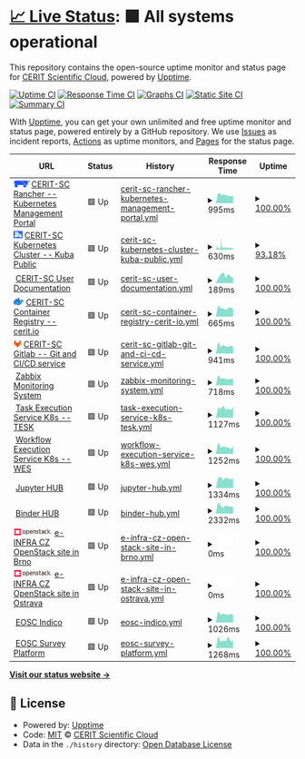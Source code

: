 # [📈 Live Status](https://CERIT-SC.github.io/uptime): <!--live status--> **🟩 All systems operational**

This repository contains the open-source uptime monitor and status page for [CERIT Scientific Cloud](http://www.cerit-sc.cz/en/), powered by [Upptime](https://github.com/upptime/upptime).

[![Uptime CI](https://github.com/CERIT-SC/uptime/workflows/Uptime%20CI/badge.svg)](https://github.com/CERIT-SC/uptime/actions?query=workflow%3A%22Uptime+CI%22)
[![Response Time CI](https://github.com/CERIT-SC/uptime/workflows/Response%20Time%20CI/badge.svg)](https://github.com/CERIT-SC/uptime/actions?query=workflow%3A%22Response+Time+CI%22)
[![Graphs CI](https://github.com/CERIT-SC/uptime/workflows/Graphs%20CI/badge.svg)](https://github.com/CERIT-SC/uptime/actions?query=workflow%3A%22Graphs+CI%22)
[![Static Site CI](https://github.com/CERIT-SC/uptime/workflows/Static%20Site%20CI/badge.svg)](https://github.com/CERIT-SC/uptime/actions?query=workflow%3A%22Static+Site+CI%22)
[![Summary CI](https://github.com/CERIT-SC/uptime/workflows/Summary%20CI/badge.svg)](https://github.com/CERIT-SC/uptime/actions?query=workflow%3A%22Summary+CI%22)

With [Upptime](https://upptime.js.org), you can get your own unlimited and free uptime monitor and status page, powered entirely by a GitHub repository. We use [Issues](https://github.com/CERIT-SC/uptime/issues) as incident reports, [Actions](https://github.com/CERIT-SC/uptime/actions) as uptime monitors, and [Pages](https://CERIT-SC.github.io/uptime) for the status page.

<!--start: status pages-->
<!-- This summary is generated by Upptime (https://github.com/upptime/upptime) -->
<!-- Do not edit this manually, your changes will be overwritten -->
<!-- prettier-ignore -->
| URL | Status | History | Response Time | Uptime |
| --- | ------ | ------- | ------------- | ------ |
| <img alt="" src="https://raw.githubusercontent.com/CERIT-SC/uptime/master/icon/rancher.svg" height="13"> [CERIT-SC Rancher -- Kubernetes Management Portal](https://rancher.cloud.e-infra.cz) | 🟩 Up | [cerit-sc-rancher-kubernetes-management-portal.yml](https://github.com/CERIT-SC/uptime/commits/HEAD/history/cerit-sc-rancher-kubernetes-management-portal.yml) | <details><summary><img alt="Response time graph" src="./graphs/cerit-sc-rancher-kubernetes-management-portal/response-time-week.png" height="20"> 995ms</summary><br><a href="https://status.cerit.io/history/cerit-sc-rancher-kubernetes-management-portal"><img alt="Response time 1152" src="https://img.shields.io/endpoint?url=https%3A%2F%2Fraw.githubusercontent.com%2FCERIT-SC%2Fuptime%2FHEAD%2Fapi%2Fcerit-sc-rancher-kubernetes-management-portal%2Fresponse-time.json"></a><br><a href="https://status.cerit.io/history/cerit-sc-rancher-kubernetes-management-portal"><img alt="24-hour response time 931" src="https://img.shields.io/endpoint?url=https%3A%2F%2Fraw.githubusercontent.com%2FCERIT-SC%2Fuptime%2FHEAD%2Fapi%2Fcerit-sc-rancher-kubernetes-management-portal%2Fresponse-time-day.json"></a><br><a href="https://status.cerit.io/history/cerit-sc-rancher-kubernetes-management-portal"><img alt="7-day response time 995" src="https://img.shields.io/endpoint?url=https%3A%2F%2Fraw.githubusercontent.com%2FCERIT-SC%2Fuptime%2FHEAD%2Fapi%2Fcerit-sc-rancher-kubernetes-management-portal%2Fresponse-time-week.json"></a><br><a href="https://status.cerit.io/history/cerit-sc-rancher-kubernetes-management-portal"><img alt="30-day response time 1015" src="https://img.shields.io/endpoint?url=https%3A%2F%2Fraw.githubusercontent.com%2FCERIT-SC%2Fuptime%2FHEAD%2Fapi%2Fcerit-sc-rancher-kubernetes-management-portal%2Fresponse-time-month.json"></a><br><a href="https://status.cerit.io/history/cerit-sc-rancher-kubernetes-management-portal"><img alt="1-year response time 1121" src="https://img.shields.io/endpoint?url=https%3A%2F%2Fraw.githubusercontent.com%2FCERIT-SC%2Fuptime%2FHEAD%2Fapi%2Fcerit-sc-rancher-kubernetes-management-portal%2Fresponse-time-year.json"></a></details> | <details><summary><a href="https://status.cerit.io/history/cerit-sc-rancher-kubernetes-management-portal">100.00%</a></summary><a href="https://status.cerit.io/history/cerit-sc-rancher-kubernetes-management-portal"><img alt="All-time uptime 99.90%" src="https://img.shields.io/endpoint?url=https%3A%2F%2Fraw.githubusercontent.com%2FCERIT-SC%2Fuptime%2FHEAD%2Fapi%2Fcerit-sc-rancher-kubernetes-management-portal%2Fuptime.json"></a><br><a href="https://status.cerit.io/history/cerit-sc-rancher-kubernetes-management-portal"><img alt="24-hour uptime 100.00%" src="https://img.shields.io/endpoint?url=https%3A%2F%2Fraw.githubusercontent.com%2FCERIT-SC%2Fuptime%2FHEAD%2Fapi%2Fcerit-sc-rancher-kubernetes-management-portal%2Fuptime-day.json"></a><br><a href="https://status.cerit.io/history/cerit-sc-rancher-kubernetes-management-portal"><img alt="7-day uptime 100.00%" src="https://img.shields.io/endpoint?url=https%3A%2F%2Fraw.githubusercontent.com%2FCERIT-SC%2Fuptime%2FHEAD%2Fapi%2Fcerit-sc-rancher-kubernetes-management-portal%2Fuptime-week.json"></a><br><a href="https://status.cerit.io/history/cerit-sc-rancher-kubernetes-management-portal"><img alt="30-day uptime 100.00%" src="https://img.shields.io/endpoint?url=https%3A%2F%2Fraw.githubusercontent.com%2FCERIT-SC%2Fuptime%2FHEAD%2Fapi%2Fcerit-sc-rancher-kubernetes-management-portal%2Fuptime-month.json"></a><br><a href="https://status.cerit.io/history/cerit-sc-rancher-kubernetes-management-portal"><img alt="1-year uptime 99.99%" src="https://img.shields.io/endpoint?url=https%3A%2F%2Fraw.githubusercontent.com%2FCERIT-SC%2Fuptime%2FHEAD%2Fapi%2Fcerit-sc-rancher-kubernetes-management-portal%2Fuptime-year.json"></a></details>
| <img alt="" src="https://raw.githubusercontent.com/CERIT-SC/uptime/master/icon/rke2.svg" height="13"> [CERIT-SC Kubernetes Cluster -- Kuba Public](http://kuba-pub.cerit-sc.cz) | 🟩 Up | [cerit-sc-kubernetes-cluster-kuba-public.yml](https://github.com/CERIT-SC/uptime/commits/HEAD/history/cerit-sc-kubernetes-cluster-kuba-public.yml) | <details><summary><img alt="Response time graph" src="./graphs/cerit-sc-kubernetes-cluster-kuba-public/response-time-week.png" height="20"> 630ms</summary><br><a href="https://status.cerit.io/history/cerit-sc-kubernetes-cluster-kuba-public"><img alt="Response time 522" src="https://img.shields.io/endpoint?url=https%3A%2F%2Fraw.githubusercontent.com%2FCERIT-SC%2Fuptime%2FHEAD%2Fapi%2Fcerit-sc-kubernetes-cluster-kuba-public%2Fresponse-time.json"></a><br><a href="https://status.cerit.io/history/cerit-sc-kubernetes-cluster-kuba-public"><img alt="24-hour response time 398" src="https://img.shields.io/endpoint?url=https%3A%2F%2Fraw.githubusercontent.com%2FCERIT-SC%2Fuptime%2FHEAD%2Fapi%2Fcerit-sc-kubernetes-cluster-kuba-public%2Fresponse-time-day.json"></a><br><a href="https://status.cerit.io/history/cerit-sc-kubernetes-cluster-kuba-public"><img alt="7-day response time 630" src="https://img.shields.io/endpoint?url=https%3A%2F%2Fraw.githubusercontent.com%2FCERIT-SC%2Fuptime%2FHEAD%2Fapi%2Fcerit-sc-kubernetes-cluster-kuba-public%2Fresponse-time-week.json"></a><br><a href="https://status.cerit.io/history/cerit-sc-kubernetes-cluster-kuba-public"><img alt="30-day response time 548" src="https://img.shields.io/endpoint?url=https%3A%2F%2Fraw.githubusercontent.com%2FCERIT-SC%2Fuptime%2FHEAD%2Fapi%2Fcerit-sc-kubernetes-cluster-kuba-public%2Fresponse-time-month.json"></a><br><a href="https://status.cerit.io/history/cerit-sc-kubernetes-cluster-kuba-public"><img alt="1-year response time 507" src="https://img.shields.io/endpoint?url=https%3A%2F%2Fraw.githubusercontent.com%2FCERIT-SC%2Fuptime%2FHEAD%2Fapi%2Fcerit-sc-kubernetes-cluster-kuba-public%2Fresponse-time-year.json"></a></details> | <details><summary><a href="https://status.cerit.io/history/cerit-sc-kubernetes-cluster-kuba-public">93.18%</a></summary><a href="https://status.cerit.io/history/cerit-sc-kubernetes-cluster-kuba-public"><img alt="All-time uptime 99.61%" src="https://img.shields.io/endpoint?url=https%3A%2F%2Fraw.githubusercontent.com%2FCERIT-SC%2Fuptime%2FHEAD%2Fapi%2Fcerit-sc-kubernetes-cluster-kuba-public%2Fuptime.json"></a><br><a href="https://status.cerit.io/history/cerit-sc-kubernetes-cluster-kuba-public"><img alt="24-hour uptime 100.00%" src="https://img.shields.io/endpoint?url=https%3A%2F%2Fraw.githubusercontent.com%2FCERIT-SC%2Fuptime%2FHEAD%2Fapi%2Fcerit-sc-kubernetes-cluster-kuba-public%2Fuptime-day.json"></a><br><a href="https://status.cerit.io/history/cerit-sc-kubernetes-cluster-kuba-public"><img alt="7-day uptime 93.18%" src="https://img.shields.io/endpoint?url=https%3A%2F%2Fraw.githubusercontent.com%2FCERIT-SC%2Fuptime%2FHEAD%2Fapi%2Fcerit-sc-kubernetes-cluster-kuba-public%2Fuptime-week.json"></a><br><a href="https://status.cerit.io/history/cerit-sc-kubernetes-cluster-kuba-public"><img alt="30-day uptime 98.40%" src="https://img.shields.io/endpoint?url=https%3A%2F%2Fraw.githubusercontent.com%2FCERIT-SC%2Fuptime%2FHEAD%2Fapi%2Fcerit-sc-kubernetes-cluster-kuba-public%2Fuptime-month.json"></a><br><a href="https://status.cerit.io/history/cerit-sc-kubernetes-cluster-kuba-public"><img alt="1-year uptime 99.45%" src="https://img.shields.io/endpoint?url=https%3A%2F%2Fraw.githubusercontent.com%2FCERIT-SC%2Fuptime%2FHEAD%2Fapi%2Fcerit-sc-kubernetes-cluster-kuba-public%2Fuptime-year.json"></a></details>
| <img alt="" src="https://icons.duckduckgo.com/ip3/docs.cerit.io.ico" height="13"> [CERIT-SC User Documentation](https://docs.cerit.io) | 🟩 Up | [cerit-sc-user-documentation.yml](https://github.com/CERIT-SC/uptime/commits/HEAD/history/cerit-sc-user-documentation.yml) | <details><summary><img alt="Response time graph" src="./graphs/cerit-sc-user-documentation/response-time-week.png" height="20"> 189ms</summary><br><a href="https://status.cerit.io/history/cerit-sc-user-documentation"><img alt="Response time 226" src="https://img.shields.io/endpoint?url=https%3A%2F%2Fraw.githubusercontent.com%2FCERIT-SC%2Fuptime%2FHEAD%2Fapi%2Fcerit-sc-user-documentation%2Fresponse-time.json"></a><br><a href="https://status.cerit.io/history/cerit-sc-user-documentation"><img alt="24-hour response time 143" src="https://img.shields.io/endpoint?url=https%3A%2F%2Fraw.githubusercontent.com%2FCERIT-SC%2Fuptime%2FHEAD%2Fapi%2Fcerit-sc-user-documentation%2Fresponse-time-day.json"></a><br><a href="https://status.cerit.io/history/cerit-sc-user-documentation"><img alt="7-day response time 189" src="https://img.shields.io/endpoint?url=https%3A%2F%2Fraw.githubusercontent.com%2FCERIT-SC%2Fuptime%2FHEAD%2Fapi%2Fcerit-sc-user-documentation%2Fresponse-time-week.json"></a><br><a href="https://status.cerit.io/history/cerit-sc-user-documentation"><img alt="30-day response time 223" src="https://img.shields.io/endpoint?url=https%3A%2F%2Fraw.githubusercontent.com%2FCERIT-SC%2Fuptime%2FHEAD%2Fapi%2Fcerit-sc-user-documentation%2Fresponse-time-month.json"></a><br><a href="https://status.cerit.io/history/cerit-sc-user-documentation"><img alt="1-year response time 231" src="https://img.shields.io/endpoint?url=https%3A%2F%2Fraw.githubusercontent.com%2FCERIT-SC%2Fuptime%2FHEAD%2Fapi%2Fcerit-sc-user-documentation%2Fresponse-time-year.json"></a></details> | <details><summary><a href="https://status.cerit.io/history/cerit-sc-user-documentation">100.00%</a></summary><a href="https://status.cerit.io/history/cerit-sc-user-documentation"><img alt="All-time uptime 99.84%" src="https://img.shields.io/endpoint?url=https%3A%2F%2Fraw.githubusercontent.com%2FCERIT-SC%2Fuptime%2FHEAD%2Fapi%2Fcerit-sc-user-documentation%2Fuptime.json"></a><br><a href="https://status.cerit.io/history/cerit-sc-user-documentation"><img alt="24-hour uptime 100.00%" src="https://img.shields.io/endpoint?url=https%3A%2F%2Fraw.githubusercontent.com%2FCERIT-SC%2Fuptime%2FHEAD%2Fapi%2Fcerit-sc-user-documentation%2Fuptime-day.json"></a><br><a href="https://status.cerit.io/history/cerit-sc-user-documentation"><img alt="7-day uptime 100.00%" src="https://img.shields.io/endpoint?url=https%3A%2F%2Fraw.githubusercontent.com%2FCERIT-SC%2Fuptime%2FHEAD%2Fapi%2Fcerit-sc-user-documentation%2Fuptime-week.json"></a><br><a href="https://status.cerit.io/history/cerit-sc-user-documentation"><img alt="30-day uptime 100.00%" src="https://img.shields.io/endpoint?url=https%3A%2F%2Fraw.githubusercontent.com%2FCERIT-SC%2Fuptime%2FHEAD%2Fapi%2Fcerit-sc-user-documentation%2Fuptime-month.json"></a><br><a href="https://status.cerit.io/history/cerit-sc-user-documentation"><img alt="1-year uptime 99.99%" src="https://img.shields.io/endpoint?url=https%3A%2F%2Fraw.githubusercontent.com%2FCERIT-SC%2Fuptime%2FHEAD%2Fapi%2Fcerit-sc-user-documentation%2Fuptime-year.json"></a></details>
| <img alt="" src="https://github.com/CERIT-SC/uptime/raw/master/icon/Moby-logo.png" height="13"> [CERIT-SC Container Registry -- cerit.io](https://cerit.io) | 🟩 Up | [cerit-sc-container-registry-cerit-io.yml](https://github.com/CERIT-SC/uptime/commits/HEAD/history/cerit-sc-container-registry-cerit-io.yml) | <details><summary><img alt="Response time graph" src="./graphs/cerit-sc-container-registry-cerit-io/response-time-week.png" height="20"> 665ms</summary><br><a href="https://status.cerit.io/history/cerit-sc-container-registry-cerit-io"><img alt="Response time 670" src="https://img.shields.io/endpoint?url=https%3A%2F%2Fraw.githubusercontent.com%2FCERIT-SC%2Fuptime%2FHEAD%2Fapi%2Fcerit-sc-container-registry-cerit-io%2Fresponse-time.json"></a><br><a href="https://status.cerit.io/history/cerit-sc-container-registry-cerit-io"><img alt="24-hour response time 601" src="https://img.shields.io/endpoint?url=https%3A%2F%2Fraw.githubusercontent.com%2FCERIT-SC%2Fuptime%2FHEAD%2Fapi%2Fcerit-sc-container-registry-cerit-io%2Fresponse-time-day.json"></a><br><a href="https://status.cerit.io/history/cerit-sc-container-registry-cerit-io"><img alt="7-day response time 665" src="https://img.shields.io/endpoint?url=https%3A%2F%2Fraw.githubusercontent.com%2FCERIT-SC%2Fuptime%2FHEAD%2Fapi%2Fcerit-sc-container-registry-cerit-io%2Fresponse-time-week.json"></a><br><a href="https://status.cerit.io/history/cerit-sc-container-registry-cerit-io"><img alt="30-day response time 652" src="https://img.shields.io/endpoint?url=https%3A%2F%2Fraw.githubusercontent.com%2FCERIT-SC%2Fuptime%2FHEAD%2Fapi%2Fcerit-sc-container-registry-cerit-io%2Fresponse-time-month.json"></a><br><a href="https://status.cerit.io/history/cerit-sc-container-registry-cerit-io"><img alt="1-year response time 685" src="https://img.shields.io/endpoint?url=https%3A%2F%2Fraw.githubusercontent.com%2FCERIT-SC%2Fuptime%2FHEAD%2Fapi%2Fcerit-sc-container-registry-cerit-io%2Fresponse-time-year.json"></a></details> | <details><summary><a href="https://status.cerit.io/history/cerit-sc-container-registry-cerit-io">100.00%</a></summary><a href="https://status.cerit.io/history/cerit-sc-container-registry-cerit-io"><img alt="All-time uptime 99.86%" src="https://img.shields.io/endpoint?url=https%3A%2F%2Fraw.githubusercontent.com%2FCERIT-SC%2Fuptime%2FHEAD%2Fapi%2Fcerit-sc-container-registry-cerit-io%2Fuptime.json"></a><br><a href="https://status.cerit.io/history/cerit-sc-container-registry-cerit-io"><img alt="24-hour uptime 100.00%" src="https://img.shields.io/endpoint?url=https%3A%2F%2Fraw.githubusercontent.com%2FCERIT-SC%2Fuptime%2FHEAD%2Fapi%2Fcerit-sc-container-registry-cerit-io%2Fuptime-day.json"></a><br><a href="https://status.cerit.io/history/cerit-sc-container-registry-cerit-io"><img alt="7-day uptime 100.00%" src="https://img.shields.io/endpoint?url=https%3A%2F%2Fraw.githubusercontent.com%2FCERIT-SC%2Fuptime%2FHEAD%2Fapi%2Fcerit-sc-container-registry-cerit-io%2Fuptime-week.json"></a><br><a href="https://status.cerit.io/history/cerit-sc-container-registry-cerit-io"><img alt="30-day uptime 100.00%" src="https://img.shields.io/endpoint?url=https%3A%2F%2Fraw.githubusercontent.com%2FCERIT-SC%2Fuptime%2FHEAD%2Fapi%2Fcerit-sc-container-registry-cerit-io%2Fuptime-month.json"></a><br><a href="https://status.cerit.io/history/cerit-sc-container-registry-cerit-io"><img alt="1-year uptime 99.98%" src="https://img.shields.io/endpoint?url=https%3A%2F%2Fraw.githubusercontent.com%2FCERIT-SC%2Fuptime%2FHEAD%2Fapi%2Fcerit-sc-container-registry-cerit-io%2Fuptime-year.json"></a></details>
| <img alt="" src="https://raw.githubusercontent.com/CERIT-SC/uptime/master/icon/gitlab.svg" height="13"> [CERIT-SC Gitlab -- Git and CI/CD service](https://gitlab.ics.muni.cz) | 🟩 Up | [cerit-sc-gitlab-git-and-ci-cd-service.yml](https://github.com/CERIT-SC/uptime/commits/HEAD/history/cerit-sc-gitlab-git-and-ci-cd-service.yml) | <details><summary><img alt="Response time graph" src="./graphs/cerit-sc-gitlab-git-and-ci-cd-service/response-time-week.png" height="20"> 941ms</summary><br><a href="https://status.cerit.io/history/cerit-sc-gitlab-git-and-ci-cd-service"><img alt="Response time 1109" src="https://img.shields.io/endpoint?url=https%3A%2F%2Fraw.githubusercontent.com%2FCERIT-SC%2Fuptime%2FHEAD%2Fapi%2Fcerit-sc-gitlab-git-and-ci-cd-service%2Fresponse-time.json"></a><br><a href="https://status.cerit.io/history/cerit-sc-gitlab-git-and-ci-cd-service"><img alt="24-hour response time 867" src="https://img.shields.io/endpoint?url=https%3A%2F%2Fraw.githubusercontent.com%2FCERIT-SC%2Fuptime%2FHEAD%2Fapi%2Fcerit-sc-gitlab-git-and-ci-cd-service%2Fresponse-time-day.json"></a><br><a href="https://status.cerit.io/history/cerit-sc-gitlab-git-and-ci-cd-service"><img alt="7-day response time 941" src="https://img.shields.io/endpoint?url=https%3A%2F%2Fraw.githubusercontent.com%2FCERIT-SC%2Fuptime%2FHEAD%2Fapi%2Fcerit-sc-gitlab-git-and-ci-cd-service%2Fresponse-time-week.json"></a><br><a href="https://status.cerit.io/history/cerit-sc-gitlab-git-and-ci-cd-service"><img alt="30-day response time 984" src="https://img.shields.io/endpoint?url=https%3A%2F%2Fraw.githubusercontent.com%2FCERIT-SC%2Fuptime%2FHEAD%2Fapi%2Fcerit-sc-gitlab-git-and-ci-cd-service%2Fresponse-time-month.json"></a><br><a href="https://status.cerit.io/history/cerit-sc-gitlab-git-and-ci-cd-service"><img alt="1-year response time 1051" src="https://img.shields.io/endpoint?url=https%3A%2F%2Fraw.githubusercontent.com%2FCERIT-SC%2Fuptime%2FHEAD%2Fapi%2Fcerit-sc-gitlab-git-and-ci-cd-service%2Fresponse-time-year.json"></a></details> | <details><summary><a href="https://status.cerit.io/history/cerit-sc-gitlab-git-and-ci-cd-service">100.00%</a></summary><a href="https://status.cerit.io/history/cerit-sc-gitlab-git-and-ci-cd-service"><img alt="All-time uptime 99.85%" src="https://img.shields.io/endpoint?url=https%3A%2F%2Fraw.githubusercontent.com%2FCERIT-SC%2Fuptime%2FHEAD%2Fapi%2Fcerit-sc-gitlab-git-and-ci-cd-service%2Fuptime.json"></a><br><a href="https://status.cerit.io/history/cerit-sc-gitlab-git-and-ci-cd-service"><img alt="24-hour uptime 100.00%" src="https://img.shields.io/endpoint?url=https%3A%2F%2Fraw.githubusercontent.com%2FCERIT-SC%2Fuptime%2FHEAD%2Fapi%2Fcerit-sc-gitlab-git-and-ci-cd-service%2Fuptime-day.json"></a><br><a href="https://status.cerit.io/history/cerit-sc-gitlab-git-and-ci-cd-service"><img alt="7-day uptime 100.00%" src="https://img.shields.io/endpoint?url=https%3A%2F%2Fraw.githubusercontent.com%2FCERIT-SC%2Fuptime%2FHEAD%2Fapi%2Fcerit-sc-gitlab-git-and-ci-cd-service%2Fuptime-week.json"></a><br><a href="https://status.cerit.io/history/cerit-sc-gitlab-git-and-ci-cd-service"><img alt="30-day uptime 99.92%" src="https://img.shields.io/endpoint?url=https%3A%2F%2Fraw.githubusercontent.com%2FCERIT-SC%2Fuptime%2FHEAD%2Fapi%2Fcerit-sc-gitlab-git-and-ci-cd-service%2Fuptime-month.json"></a><br><a href="https://status.cerit.io/history/cerit-sc-gitlab-git-and-ci-cd-service"><img alt="1-year uptime 99.92%" src="https://img.shields.io/endpoint?url=https%3A%2F%2Fraw.githubusercontent.com%2FCERIT-SC%2Fuptime%2FHEAD%2Fapi%2Fcerit-sc-gitlab-git-and-ci-cd-service%2Fuptime-year.json"></a></details>
| <img alt="" src="https://assets.zabbix.com/img/favicon.ico" height="13"> [Zabbix Monitoring System](https://zabbix.cerit-sc.cz/) | 🟩 Up | [zabbix-monitoring-system.yml](https://github.com/CERIT-SC/uptime/commits/HEAD/history/zabbix-monitoring-system.yml) | <details><summary><img alt="Response time graph" src="./graphs/zabbix-monitoring-system/response-time-week.png" height="20"> 718ms</summary><br><a href="https://status.cerit.io/history/zabbix-monitoring-system"><img alt="Response time 782" src="https://img.shields.io/endpoint?url=https%3A%2F%2Fraw.githubusercontent.com%2FCERIT-SC%2Fuptime%2FHEAD%2Fapi%2Fzabbix-monitoring-system%2Fresponse-time.json"></a><br><a href="https://status.cerit.io/history/zabbix-monitoring-system"><img alt="24-hour response time 645" src="https://img.shields.io/endpoint?url=https%3A%2F%2Fraw.githubusercontent.com%2FCERIT-SC%2Fuptime%2FHEAD%2Fapi%2Fzabbix-monitoring-system%2Fresponse-time-day.json"></a><br><a href="https://status.cerit.io/history/zabbix-monitoring-system"><img alt="7-day response time 718" src="https://img.shields.io/endpoint?url=https%3A%2F%2Fraw.githubusercontent.com%2FCERIT-SC%2Fuptime%2FHEAD%2Fapi%2Fzabbix-monitoring-system%2Fresponse-time-week.json"></a><br><a href="https://status.cerit.io/history/zabbix-monitoring-system"><img alt="30-day response time 723" src="https://img.shields.io/endpoint?url=https%3A%2F%2Fraw.githubusercontent.com%2FCERIT-SC%2Fuptime%2FHEAD%2Fapi%2Fzabbix-monitoring-system%2Fresponse-time-month.json"></a><br><a href="https://status.cerit.io/history/zabbix-monitoring-system"><img alt="1-year response time 765" src="https://img.shields.io/endpoint?url=https%3A%2F%2Fraw.githubusercontent.com%2FCERIT-SC%2Fuptime%2FHEAD%2Fapi%2Fzabbix-monitoring-system%2Fresponse-time-year.json"></a></details> | <details><summary><a href="https://status.cerit.io/history/zabbix-monitoring-system">100.00%</a></summary><a href="https://status.cerit.io/history/zabbix-monitoring-system"><img alt="All-time uptime 99.92%" src="https://img.shields.io/endpoint?url=https%3A%2F%2Fraw.githubusercontent.com%2FCERIT-SC%2Fuptime%2FHEAD%2Fapi%2Fzabbix-monitoring-system%2Fuptime.json"></a><br><a href="https://status.cerit.io/history/zabbix-monitoring-system"><img alt="24-hour uptime 100.00%" src="https://img.shields.io/endpoint?url=https%3A%2F%2Fraw.githubusercontent.com%2FCERIT-SC%2Fuptime%2FHEAD%2Fapi%2Fzabbix-monitoring-system%2Fuptime-day.json"></a><br><a href="https://status.cerit.io/history/zabbix-monitoring-system"><img alt="7-day uptime 100.00%" src="https://img.shields.io/endpoint?url=https%3A%2F%2Fraw.githubusercontent.com%2FCERIT-SC%2Fuptime%2FHEAD%2Fapi%2Fzabbix-monitoring-system%2Fuptime-week.json"></a><br><a href="https://status.cerit.io/history/zabbix-monitoring-system"><img alt="30-day uptime 100.00%" src="https://img.shields.io/endpoint?url=https%3A%2F%2Fraw.githubusercontent.com%2FCERIT-SC%2Fuptime%2FHEAD%2Fapi%2Fzabbix-monitoring-system%2Fuptime-month.json"></a><br><a href="https://status.cerit.io/history/zabbix-monitoring-system"><img alt="1-year uptime 100.00%" src="https://img.shields.io/endpoint?url=https%3A%2F%2Fraw.githubusercontent.com%2FCERIT-SC%2Fuptime%2FHEAD%2Fapi%2Fzabbix-monitoring-system%2Fuptime-year.json"></a></details>
| <img alt="" src="https://raw.githubusercontent.com/elixir-cloud-aai/TESK/master/documentation/img/TESKlogowfont.png" height="13"> [Task Execution Service K8s -- TESK](https://tesk-prod.cloud.e-infra.cz/swagger-ui/index.html) | 🟩 Up | [task-execution-service-k8s-tesk.yml](https://github.com/CERIT-SC/uptime/commits/HEAD/history/task-execution-service-k8s-tesk.yml) | <details><summary><img alt="Response time graph" src="./graphs/task-execution-service-k8s-tesk/response-time-week.png" height="20"> 1127ms</summary><br><a href="https://status.cerit.io/history/task-execution-service-k8s-tesk"><img alt="Response time 1263" src="https://img.shields.io/endpoint?url=https%3A%2F%2Fraw.githubusercontent.com%2FCERIT-SC%2Fuptime%2FHEAD%2Fapi%2Ftask-execution-service-k8s-tesk%2Fresponse-time.json"></a><br><a href="https://status.cerit.io/history/task-execution-service-k8s-tesk"><img alt="24-hour response time 1245" src="https://img.shields.io/endpoint?url=https%3A%2F%2Fraw.githubusercontent.com%2FCERIT-SC%2Fuptime%2FHEAD%2Fapi%2Ftask-execution-service-k8s-tesk%2Fresponse-time-day.json"></a><br><a href="https://status.cerit.io/history/task-execution-service-k8s-tesk"><img alt="7-day response time 1127" src="https://img.shields.io/endpoint?url=https%3A%2F%2Fraw.githubusercontent.com%2FCERIT-SC%2Fuptime%2FHEAD%2Fapi%2Ftask-execution-service-k8s-tesk%2Fresponse-time-week.json"></a><br><a href="https://status.cerit.io/history/task-execution-service-k8s-tesk"><img alt="30-day response time 1231" src="https://img.shields.io/endpoint?url=https%3A%2F%2Fraw.githubusercontent.com%2FCERIT-SC%2Fuptime%2FHEAD%2Fapi%2Ftask-execution-service-k8s-tesk%2Fresponse-time-month.json"></a><br><a href="https://status.cerit.io/history/task-execution-service-k8s-tesk"><img alt="1-year response time 1228" src="https://img.shields.io/endpoint?url=https%3A%2F%2Fraw.githubusercontent.com%2FCERIT-SC%2Fuptime%2FHEAD%2Fapi%2Ftask-execution-service-k8s-tesk%2Fresponse-time-year.json"></a></details> | <details><summary><a href="https://status.cerit.io/history/task-execution-service-k8s-tesk">100.00%</a></summary><a href="https://status.cerit.io/history/task-execution-service-k8s-tesk"><img alt="All-time uptime 99.55%" src="https://img.shields.io/endpoint?url=https%3A%2F%2Fraw.githubusercontent.com%2FCERIT-SC%2Fuptime%2FHEAD%2Fapi%2Ftask-execution-service-k8s-tesk%2Fuptime.json"></a><br><a href="https://status.cerit.io/history/task-execution-service-k8s-tesk"><img alt="24-hour uptime 100.00%" src="https://img.shields.io/endpoint?url=https%3A%2F%2Fraw.githubusercontent.com%2FCERIT-SC%2Fuptime%2FHEAD%2Fapi%2Ftask-execution-service-k8s-tesk%2Fuptime-day.json"></a><br><a href="https://status.cerit.io/history/task-execution-service-k8s-tesk"><img alt="7-day uptime 100.00%" src="https://img.shields.io/endpoint?url=https%3A%2F%2Fraw.githubusercontent.com%2FCERIT-SC%2Fuptime%2FHEAD%2Fapi%2Ftask-execution-service-k8s-tesk%2Fuptime-week.json"></a><br><a href="https://status.cerit.io/history/task-execution-service-k8s-tesk"><img alt="30-day uptime 100.00%" src="https://img.shields.io/endpoint?url=https%3A%2F%2Fraw.githubusercontent.com%2FCERIT-SC%2Fuptime%2FHEAD%2Fapi%2Ftask-execution-service-k8s-tesk%2Fuptime-month.json"></a><br><a href="https://status.cerit.io/history/task-execution-service-k8s-tesk"><img alt="1-year uptime 99.58%" src="https://img.shields.io/endpoint?url=https%3A%2F%2Fraw.githubusercontent.com%2FCERIT-SC%2Fuptime%2FHEAD%2Fapi%2Ftask-execution-service-k8s-tesk%2Fuptime-year.json"></a></details>
| <img alt="" src="https://icons.duckduckgo.com/ip3/wes-prod.cloud.e-infra.cz.ico" height="13"> [Workflow Execution Service K8s -- WES](https://wes-prod.cloud.e-infra.cz/ga4gh/wes/v1/ui/) | 🟩 Up | [workflow-execution-service-k8s-wes.yml](https://github.com/CERIT-SC/uptime/commits/HEAD/history/workflow-execution-service-k8s-wes.yml) | <details><summary><img alt="Response time graph" src="./graphs/workflow-execution-service-k8s-wes/response-time-week.png" height="20"> 1252ms</summary><br><a href="https://status.cerit.io/history/workflow-execution-service-k8s-wes"><img alt="Response time 1203" src="https://img.shields.io/endpoint?url=https%3A%2F%2Fraw.githubusercontent.com%2FCERIT-SC%2Fuptime%2FHEAD%2Fapi%2Fworkflow-execution-service-k8s-wes%2Fresponse-time.json"></a><br><a href="https://status.cerit.io/history/workflow-execution-service-k8s-wes"><img alt="24-hour response time 1306" src="https://img.shields.io/endpoint?url=https%3A%2F%2Fraw.githubusercontent.com%2FCERIT-SC%2Fuptime%2FHEAD%2Fapi%2Fworkflow-execution-service-k8s-wes%2Fresponse-time-day.json"></a><br><a href="https://status.cerit.io/history/workflow-execution-service-k8s-wes"><img alt="7-day response time 1252" src="https://img.shields.io/endpoint?url=https%3A%2F%2Fraw.githubusercontent.com%2FCERIT-SC%2Fuptime%2FHEAD%2Fapi%2Fworkflow-execution-service-k8s-wes%2Fresponse-time-week.json"></a><br><a href="https://status.cerit.io/history/workflow-execution-service-k8s-wes"><img alt="30-day response time 1198" src="https://img.shields.io/endpoint?url=https%3A%2F%2Fraw.githubusercontent.com%2FCERIT-SC%2Fuptime%2FHEAD%2Fapi%2Fworkflow-execution-service-k8s-wes%2Fresponse-time-month.json"></a><br><a href="https://status.cerit.io/history/workflow-execution-service-k8s-wes"><img alt="1-year response time 1197" src="https://img.shields.io/endpoint?url=https%3A%2F%2Fraw.githubusercontent.com%2FCERIT-SC%2Fuptime%2FHEAD%2Fapi%2Fworkflow-execution-service-k8s-wes%2Fresponse-time-year.json"></a></details> | <details><summary><a href="https://status.cerit.io/history/workflow-execution-service-k8s-wes">100.00%</a></summary><a href="https://status.cerit.io/history/workflow-execution-service-k8s-wes"><img alt="All-time uptime 99.56%" src="https://img.shields.io/endpoint?url=https%3A%2F%2Fraw.githubusercontent.com%2FCERIT-SC%2Fuptime%2FHEAD%2Fapi%2Fworkflow-execution-service-k8s-wes%2Fuptime.json"></a><br><a href="https://status.cerit.io/history/workflow-execution-service-k8s-wes"><img alt="24-hour uptime 100.00%" src="https://img.shields.io/endpoint?url=https%3A%2F%2Fraw.githubusercontent.com%2FCERIT-SC%2Fuptime%2FHEAD%2Fapi%2Fworkflow-execution-service-k8s-wes%2Fuptime-day.json"></a><br><a href="https://status.cerit.io/history/workflow-execution-service-k8s-wes"><img alt="7-day uptime 100.00%" src="https://img.shields.io/endpoint?url=https%3A%2F%2Fraw.githubusercontent.com%2FCERIT-SC%2Fuptime%2FHEAD%2Fapi%2Fworkflow-execution-service-k8s-wes%2Fuptime-week.json"></a><br><a href="https://status.cerit.io/history/workflow-execution-service-k8s-wes"><img alt="30-day uptime 100.00%" src="https://img.shields.io/endpoint?url=https%3A%2F%2Fraw.githubusercontent.com%2FCERIT-SC%2Fuptime%2FHEAD%2Fapi%2Fworkflow-execution-service-k8s-wes%2Fuptime-month.json"></a><br><a href="https://status.cerit.io/history/workflow-execution-service-k8s-wes"><img alt="1-year uptime 99.99%" src="https://img.shields.io/endpoint?url=https%3A%2F%2Fraw.githubusercontent.com%2FCERIT-SC%2Fuptime%2FHEAD%2Fapi%2Fworkflow-execution-service-k8s-wes%2Fuptime-year.json"></a></details>
| <img alt="" src="https://hub.cloud.e-infra.cz/hub/logo" height="13"> [Jupyter HUB](https://hub.cloud.e-infra.cz/) | 🟩 Up | [jupyter-hub.yml](https://github.com/CERIT-SC/uptime/commits/HEAD/history/jupyter-hub.yml) | <details><summary><img alt="Response time graph" src="./graphs/jupyter-hub/response-time-week.png" height="20"> 1334ms</summary><br><a href="https://status.cerit.io/history/jupyter-hub"><img alt="Response time 1659" src="https://img.shields.io/endpoint?url=https%3A%2F%2Fraw.githubusercontent.com%2FCERIT-SC%2Fuptime%2FHEAD%2Fapi%2Fjupyter-hub%2Fresponse-time.json"></a><br><a href="https://status.cerit.io/history/jupyter-hub"><img alt="24-hour response time 1351" src="https://img.shields.io/endpoint?url=https%3A%2F%2Fraw.githubusercontent.com%2FCERIT-SC%2Fuptime%2FHEAD%2Fapi%2Fjupyter-hub%2Fresponse-time-day.json"></a><br><a href="https://status.cerit.io/history/jupyter-hub"><img alt="7-day response time 1334" src="https://img.shields.io/endpoint?url=https%3A%2F%2Fraw.githubusercontent.com%2FCERIT-SC%2Fuptime%2FHEAD%2Fapi%2Fjupyter-hub%2Fresponse-time-week.json"></a><br><a href="https://status.cerit.io/history/jupyter-hub"><img alt="30-day response time 1348" src="https://img.shields.io/endpoint?url=https%3A%2F%2Fraw.githubusercontent.com%2FCERIT-SC%2Fuptime%2FHEAD%2Fapi%2Fjupyter-hub%2Fresponse-time-month.json"></a><br><a href="https://status.cerit.io/history/jupyter-hub"><img alt="1-year response time 1485" src="https://img.shields.io/endpoint?url=https%3A%2F%2Fraw.githubusercontent.com%2FCERIT-SC%2Fuptime%2FHEAD%2Fapi%2Fjupyter-hub%2Fresponse-time-year.json"></a></details> | <details><summary><a href="https://status.cerit.io/history/jupyter-hub">100.00%</a></summary><a href="https://status.cerit.io/history/jupyter-hub"><img alt="All-time uptime 99.86%" src="https://img.shields.io/endpoint?url=https%3A%2F%2Fraw.githubusercontent.com%2FCERIT-SC%2Fuptime%2FHEAD%2Fapi%2Fjupyter-hub%2Fuptime.json"></a><br><a href="https://status.cerit.io/history/jupyter-hub"><img alt="24-hour uptime 100.00%" src="https://img.shields.io/endpoint?url=https%3A%2F%2Fraw.githubusercontent.com%2FCERIT-SC%2Fuptime%2FHEAD%2Fapi%2Fjupyter-hub%2Fuptime-day.json"></a><br><a href="https://status.cerit.io/history/jupyter-hub"><img alt="7-day uptime 100.00%" src="https://img.shields.io/endpoint?url=https%3A%2F%2Fraw.githubusercontent.com%2FCERIT-SC%2Fuptime%2FHEAD%2Fapi%2Fjupyter-hub%2Fuptime-week.json"></a><br><a href="https://status.cerit.io/history/jupyter-hub"><img alt="30-day uptime 99.94%" src="https://img.shields.io/endpoint?url=https%3A%2F%2Fraw.githubusercontent.com%2FCERIT-SC%2Fuptime%2FHEAD%2Fapi%2Fjupyter-hub%2Fuptime-month.json"></a><br><a href="https://status.cerit.io/history/jupyter-hub"><img alt="1-year uptime 99.97%" src="https://img.shields.io/endpoint?url=https%3A%2F%2Fraw.githubusercontent.com%2FCERIT-SC%2Fuptime%2FHEAD%2Fapi%2Fjupyter-hub%2Fuptime-year.json"></a></details>
| <img alt="" src="https://binderhub.readthedocs.io/en/latest/_static/logo.png" height="13"> [Binder HUB](https://binderhub.cloud.e-infra.cz/) | 🟩 Up | [binder-hub.yml](https://github.com/CERIT-SC/uptime/commits/HEAD/history/binder-hub.yml) | <details><summary><img alt="Response time graph" src="./graphs/binder-hub/response-time-week.png" height="20"> 2332ms</summary><br><a href="https://status.cerit.io/history/binder-hub"><img alt="Response time 2333" src="https://img.shields.io/endpoint?url=https%3A%2F%2Fraw.githubusercontent.com%2FCERIT-SC%2Fuptime%2FHEAD%2Fapi%2Fbinder-hub%2Fresponse-time.json"></a><br><a href="https://status.cerit.io/history/binder-hub"><img alt="24-hour response time 2045" src="https://img.shields.io/endpoint?url=https%3A%2F%2Fraw.githubusercontent.com%2FCERIT-SC%2Fuptime%2FHEAD%2Fapi%2Fbinder-hub%2Fresponse-time-day.json"></a><br><a href="https://status.cerit.io/history/binder-hub"><img alt="7-day response time 2332" src="https://img.shields.io/endpoint?url=https%3A%2F%2Fraw.githubusercontent.com%2FCERIT-SC%2Fuptime%2FHEAD%2Fapi%2Fbinder-hub%2Fresponse-time-week.json"></a><br><a href="https://status.cerit.io/history/binder-hub"><img alt="30-day response time 2125" src="https://img.shields.io/endpoint?url=https%3A%2F%2Fraw.githubusercontent.com%2FCERIT-SC%2Fuptime%2FHEAD%2Fapi%2Fbinder-hub%2Fresponse-time-month.json"></a><br><a href="https://status.cerit.io/history/binder-hub"><img alt="1-year response time 2326" src="https://img.shields.io/endpoint?url=https%3A%2F%2Fraw.githubusercontent.com%2FCERIT-SC%2Fuptime%2FHEAD%2Fapi%2Fbinder-hub%2Fresponse-time-year.json"></a></details> | <details><summary><a href="https://status.cerit.io/history/binder-hub">100.00%</a></summary><a href="https://status.cerit.io/history/binder-hub"><img alt="All-time uptime 99.82%" src="https://img.shields.io/endpoint?url=https%3A%2F%2Fraw.githubusercontent.com%2FCERIT-SC%2Fuptime%2FHEAD%2Fapi%2Fbinder-hub%2Fuptime.json"></a><br><a href="https://status.cerit.io/history/binder-hub"><img alt="24-hour uptime 100.00%" src="https://img.shields.io/endpoint?url=https%3A%2F%2Fraw.githubusercontent.com%2FCERIT-SC%2Fuptime%2FHEAD%2Fapi%2Fbinder-hub%2Fuptime-day.json"></a><br><a href="https://status.cerit.io/history/binder-hub"><img alt="7-day uptime 100.00%" src="https://img.shields.io/endpoint?url=https%3A%2F%2Fraw.githubusercontent.com%2FCERIT-SC%2Fuptime%2FHEAD%2Fapi%2Fbinder-hub%2Fuptime-week.json"></a><br><a href="https://status.cerit.io/history/binder-hub"><img alt="30-day uptime 100.00%" src="https://img.shields.io/endpoint?url=https%3A%2F%2Fraw.githubusercontent.com%2FCERIT-SC%2Fuptime%2FHEAD%2Fapi%2Fbinder-hub%2Fuptime-month.json"></a><br><a href="https://status.cerit.io/history/binder-hub"><img alt="1-year uptime 99.87%" src="https://img.shields.io/endpoint?url=https%3A%2F%2Fraw.githubusercontent.com%2FCERIT-SC%2Fuptime%2FHEAD%2Fapi%2Fbinder-hub%2Fuptime-year.json"></a></details>
| <img alt="" src="https://raw.githubusercontent.com/CERIT-SC/uptime/master/icon/openstack.png" height="13"> [e-INFRA CZ OpenStack site in Brno](https://identity.cloud.muni.cz/v3/) | 🟩 Up | [e-infra-cz-open-stack-site-in-brno.yml](https://github.com/CERIT-SC/uptime/commits/HEAD/history/e-infra-cz-open-stack-site-in-brno.yml) | <details><summary><img alt="Response time graph" src="./graphs/e-infra-cz-open-stack-site-in-brno/response-time-week.png" height="20"> 0ms</summary><br><a href="https://status.cerit.io/history/e-infra-cz-open-stack-site-in-brno"><img alt="Response time 0" src="https://img.shields.io/endpoint?url=https%3A%2F%2Fraw.githubusercontent.com%2FCERIT-SC%2Fuptime%2FHEAD%2Fapi%2Fe-infra-cz-open-stack-site-in-brno%2Fresponse-time.json"></a><br><a href="https://status.cerit.io/history/e-infra-cz-open-stack-site-in-brno"><img alt="24-hour response time 0" src="https://img.shields.io/endpoint?url=https%3A%2F%2Fraw.githubusercontent.com%2FCERIT-SC%2Fuptime%2FHEAD%2Fapi%2Fe-infra-cz-open-stack-site-in-brno%2Fresponse-time-day.json"></a><br><a href="https://status.cerit.io/history/e-infra-cz-open-stack-site-in-brno"><img alt="7-day response time 0" src="https://img.shields.io/endpoint?url=https%3A%2F%2Fraw.githubusercontent.com%2FCERIT-SC%2Fuptime%2FHEAD%2Fapi%2Fe-infra-cz-open-stack-site-in-brno%2Fresponse-time-week.json"></a><br><a href="https://status.cerit.io/history/e-infra-cz-open-stack-site-in-brno"><img alt="30-day response time 0" src="https://img.shields.io/endpoint?url=https%3A%2F%2Fraw.githubusercontent.com%2FCERIT-SC%2Fuptime%2FHEAD%2Fapi%2Fe-infra-cz-open-stack-site-in-brno%2Fresponse-time-month.json"></a><br><a href="https://status.cerit.io/history/e-infra-cz-open-stack-site-in-brno"><img alt="1-year response time 0" src="https://img.shields.io/endpoint?url=https%3A%2F%2Fraw.githubusercontent.com%2FCERIT-SC%2Fuptime%2FHEAD%2Fapi%2Fe-infra-cz-open-stack-site-in-brno%2Fresponse-time-year.json"></a></details> | <details><summary><a href="https://status.cerit.io/history/e-infra-cz-open-stack-site-in-brno">100.00%</a></summary><a href="https://status.cerit.io/history/e-infra-cz-open-stack-site-in-brno"><img alt="All-time uptime 100.00%" src="https://img.shields.io/endpoint?url=https%3A%2F%2Fraw.githubusercontent.com%2FCERIT-SC%2Fuptime%2FHEAD%2Fapi%2Fe-infra-cz-open-stack-site-in-brno%2Fuptime.json"></a><br><a href="https://status.cerit.io/history/e-infra-cz-open-stack-site-in-brno"><img alt="24-hour uptime 100.00%" src="https://img.shields.io/endpoint?url=https%3A%2F%2Fraw.githubusercontent.com%2FCERIT-SC%2Fuptime%2FHEAD%2Fapi%2Fe-infra-cz-open-stack-site-in-brno%2Fuptime-day.json"></a><br><a href="https://status.cerit.io/history/e-infra-cz-open-stack-site-in-brno"><img alt="7-day uptime 100.00%" src="https://img.shields.io/endpoint?url=https%3A%2F%2Fraw.githubusercontent.com%2FCERIT-SC%2Fuptime%2FHEAD%2Fapi%2Fe-infra-cz-open-stack-site-in-brno%2Fuptime-week.json"></a><br><a href="https://status.cerit.io/history/e-infra-cz-open-stack-site-in-brno"><img alt="30-day uptime 100.00%" src="https://img.shields.io/endpoint?url=https%3A%2F%2Fraw.githubusercontent.com%2FCERIT-SC%2Fuptime%2FHEAD%2Fapi%2Fe-infra-cz-open-stack-site-in-brno%2Fuptime-month.json"></a><br><a href="https://status.cerit.io/history/e-infra-cz-open-stack-site-in-brno"><img alt="1-year uptime 100.00%" src="https://img.shields.io/endpoint?url=https%3A%2F%2Fraw.githubusercontent.com%2FCERIT-SC%2Fuptime%2FHEAD%2Fapi%2Fe-infra-cz-open-stack-site-in-brno%2Fuptime-year.json"></a></details>
| <img alt="" src="https://raw.githubusercontent.com/CERIT-SC/uptime/master/icon/openstack.png" height="13"> [e-INFRA CZ OpenStack site in Ostrava](https://identity.ostrava.openstack.cloud.e-infra.cz/v3/) | 🟩 Up | [e-infra-cz-open-stack-site-in-ostrava.yml](https://github.com/CERIT-SC/uptime/commits/HEAD/history/e-infra-cz-open-stack-site-in-ostrava.yml) | <details><summary><img alt="Response time graph" src="./graphs/e-infra-cz-open-stack-site-in-ostrava/response-time-week.png" height="20"> 0ms</summary><br><a href="https://status.cerit.io/history/e-infra-cz-open-stack-site-in-ostrava"><img alt="Response time 0" src="https://img.shields.io/endpoint?url=https%3A%2F%2Fraw.githubusercontent.com%2FCERIT-SC%2Fuptime%2FHEAD%2Fapi%2Fe-infra-cz-open-stack-site-in-ostrava%2Fresponse-time.json"></a><br><a href="https://status.cerit.io/history/e-infra-cz-open-stack-site-in-ostrava"><img alt="24-hour response time 0" src="https://img.shields.io/endpoint?url=https%3A%2F%2Fraw.githubusercontent.com%2FCERIT-SC%2Fuptime%2FHEAD%2Fapi%2Fe-infra-cz-open-stack-site-in-ostrava%2Fresponse-time-day.json"></a><br><a href="https://status.cerit.io/history/e-infra-cz-open-stack-site-in-ostrava"><img alt="7-day response time 0" src="https://img.shields.io/endpoint?url=https%3A%2F%2Fraw.githubusercontent.com%2FCERIT-SC%2Fuptime%2FHEAD%2Fapi%2Fe-infra-cz-open-stack-site-in-ostrava%2Fresponse-time-week.json"></a><br><a href="https://status.cerit.io/history/e-infra-cz-open-stack-site-in-ostrava"><img alt="30-day response time 0" src="https://img.shields.io/endpoint?url=https%3A%2F%2Fraw.githubusercontent.com%2FCERIT-SC%2Fuptime%2FHEAD%2Fapi%2Fe-infra-cz-open-stack-site-in-ostrava%2Fresponse-time-month.json"></a><br><a href="https://status.cerit.io/history/e-infra-cz-open-stack-site-in-ostrava"><img alt="1-year response time 0" src="https://img.shields.io/endpoint?url=https%3A%2F%2Fraw.githubusercontent.com%2FCERIT-SC%2Fuptime%2FHEAD%2Fapi%2Fe-infra-cz-open-stack-site-in-ostrava%2Fresponse-time-year.json"></a></details> | <details><summary><a href="https://status.cerit.io/history/e-infra-cz-open-stack-site-in-ostrava">100.00%</a></summary><a href="https://status.cerit.io/history/e-infra-cz-open-stack-site-in-ostrava"><img alt="All-time uptime 98.86%" src="https://img.shields.io/endpoint?url=https%3A%2F%2Fraw.githubusercontent.com%2FCERIT-SC%2Fuptime%2FHEAD%2Fapi%2Fe-infra-cz-open-stack-site-in-ostrava%2Fuptime.json"></a><br><a href="https://status.cerit.io/history/e-infra-cz-open-stack-site-in-ostrava"><img alt="24-hour uptime 100.00%" src="https://img.shields.io/endpoint?url=https%3A%2F%2Fraw.githubusercontent.com%2FCERIT-SC%2Fuptime%2FHEAD%2Fapi%2Fe-infra-cz-open-stack-site-in-ostrava%2Fuptime-day.json"></a><br><a href="https://status.cerit.io/history/e-infra-cz-open-stack-site-in-ostrava"><img alt="7-day uptime 100.00%" src="https://img.shields.io/endpoint?url=https%3A%2F%2Fraw.githubusercontent.com%2FCERIT-SC%2Fuptime%2FHEAD%2Fapi%2Fe-infra-cz-open-stack-site-in-ostrava%2Fuptime-week.json"></a><br><a href="https://status.cerit.io/history/e-infra-cz-open-stack-site-in-ostrava"><img alt="30-day uptime 100.00%" src="https://img.shields.io/endpoint?url=https%3A%2F%2Fraw.githubusercontent.com%2FCERIT-SC%2Fuptime%2FHEAD%2Fapi%2Fe-infra-cz-open-stack-site-in-ostrava%2Fuptime-month.json"></a><br><a href="https://status.cerit.io/history/e-infra-cz-open-stack-site-in-ostrava"><img alt="1-year uptime 98.98%" src="https://img.shields.io/endpoint?url=https%3A%2F%2Fraw.githubusercontent.com%2FCERIT-SC%2Fuptime%2FHEAD%2Fapi%2Fe-infra-cz-open-stack-site-in-ostrava%2Fuptime-year.json"></a></details>
| <img alt="" src="https://indico.cern.ch/images/logo_indico.png" height="13"> [EOSC Indico](https://events.eosc.cz) | 🟩 Up | [eosc-indico.yml](https://github.com/CERIT-SC/uptime/commits/HEAD/history/eosc-indico.yml) | <details><summary><img alt="Response time graph" src="./graphs/eosc-indico/response-time-week.png" height="20"> 1026ms</summary><br><a href="https://status.cerit.io/history/eosc-indico"><img alt="Response time 1192" src="https://img.shields.io/endpoint?url=https%3A%2F%2Fraw.githubusercontent.com%2FCERIT-SC%2Fuptime%2FHEAD%2Fapi%2Feosc-indico%2Fresponse-time.json"></a><br><a href="https://status.cerit.io/history/eosc-indico"><img alt="24-hour response time 942" src="https://img.shields.io/endpoint?url=https%3A%2F%2Fraw.githubusercontent.com%2FCERIT-SC%2Fuptime%2FHEAD%2Fapi%2Feosc-indico%2Fresponse-time-day.json"></a><br><a href="https://status.cerit.io/history/eosc-indico"><img alt="7-day response time 1026" src="https://img.shields.io/endpoint?url=https%3A%2F%2Fraw.githubusercontent.com%2FCERIT-SC%2Fuptime%2FHEAD%2Fapi%2Feosc-indico%2Fresponse-time-week.json"></a><br><a href="https://status.cerit.io/history/eosc-indico"><img alt="30-day response time 1049" src="https://img.shields.io/endpoint?url=https%3A%2F%2Fraw.githubusercontent.com%2FCERIT-SC%2Fuptime%2FHEAD%2Fapi%2Feosc-indico%2Fresponse-time-month.json"></a><br><a href="https://status.cerit.io/history/eosc-indico"><img alt="1-year response time 1122" src="https://img.shields.io/endpoint?url=https%3A%2F%2Fraw.githubusercontent.com%2FCERIT-SC%2Fuptime%2FHEAD%2Fapi%2Feosc-indico%2Fresponse-time-year.json"></a></details> | <details><summary><a href="https://status.cerit.io/history/eosc-indico">100.00%</a></summary><a href="https://status.cerit.io/history/eosc-indico"><img alt="All-time uptime 99.88%" src="https://img.shields.io/endpoint?url=https%3A%2F%2Fraw.githubusercontent.com%2FCERIT-SC%2Fuptime%2FHEAD%2Fapi%2Feosc-indico%2Fuptime.json"></a><br><a href="https://status.cerit.io/history/eosc-indico"><img alt="24-hour uptime 100.00%" src="https://img.shields.io/endpoint?url=https%3A%2F%2Fraw.githubusercontent.com%2FCERIT-SC%2Fuptime%2FHEAD%2Fapi%2Feosc-indico%2Fuptime-day.json"></a><br><a href="https://status.cerit.io/history/eosc-indico"><img alt="7-day uptime 100.00%" src="https://img.shields.io/endpoint?url=https%3A%2F%2Fraw.githubusercontent.com%2FCERIT-SC%2Fuptime%2FHEAD%2Fapi%2Feosc-indico%2Fuptime-week.json"></a><br><a href="https://status.cerit.io/history/eosc-indico"><img alt="30-day uptime 100.00%" src="https://img.shields.io/endpoint?url=https%3A%2F%2Fraw.githubusercontent.com%2FCERIT-SC%2Fuptime%2FHEAD%2Fapi%2Feosc-indico%2Fuptime-month.json"></a><br><a href="https://status.cerit.io/history/eosc-indico"><img alt="1-year uptime 99.90%" src="https://img.shields.io/endpoint?url=https%3A%2F%2Fraw.githubusercontent.com%2FCERIT-SC%2Fuptime%2FHEAD%2Fapi%2Feosc-indico%2Fuptime-year.json"></a></details>
| <img alt="" src="https://www.limesurvey.org/templates/limesurvey/favicon.ico" height="13"> [EOSC Survey Platform](https://survey.eosc.cz) | 🟩 Up | [eosc-survey-platform.yml](https://github.com/CERIT-SC/uptime/commits/HEAD/history/eosc-survey-platform.yml) | <details><summary><img alt="Response time graph" src="./graphs/eosc-survey-platform/response-time-week.png" height="20"> 1268ms</summary><br><a href="https://status.cerit.io/history/eosc-survey-platform"><img alt="Response time 1185" src="https://img.shields.io/endpoint?url=https%3A%2F%2Fraw.githubusercontent.com%2FCERIT-SC%2Fuptime%2FHEAD%2Fapi%2Feosc-survey-platform%2Fresponse-time.json"></a><br><a href="https://status.cerit.io/history/eosc-survey-platform"><img alt="24-hour response time 1093" src="https://img.shields.io/endpoint?url=https%3A%2F%2Fraw.githubusercontent.com%2FCERIT-SC%2Fuptime%2FHEAD%2Fapi%2Feosc-survey-platform%2Fresponse-time-day.json"></a><br><a href="https://status.cerit.io/history/eosc-survey-platform"><img alt="7-day response time 1268" src="https://img.shields.io/endpoint?url=https%3A%2F%2Fraw.githubusercontent.com%2FCERIT-SC%2Fuptime%2FHEAD%2Fapi%2Feosc-survey-platform%2Fresponse-time-week.json"></a><br><a href="https://status.cerit.io/history/eosc-survey-platform"><img alt="30-day response time 1255" src="https://img.shields.io/endpoint?url=https%3A%2F%2Fraw.githubusercontent.com%2FCERIT-SC%2Fuptime%2FHEAD%2Fapi%2Feosc-survey-platform%2Fresponse-time-month.json"></a><br><a href="https://status.cerit.io/history/eosc-survey-platform"><img alt="1-year response time 1185" src="https://img.shields.io/endpoint?url=https%3A%2F%2Fraw.githubusercontent.com%2FCERIT-SC%2Fuptime%2FHEAD%2Fapi%2Feosc-survey-platform%2Fresponse-time-year.json"></a></details> | <details><summary><a href="https://status.cerit.io/history/eosc-survey-platform">100.00%</a></summary><a href="https://status.cerit.io/history/eosc-survey-platform"><img alt="All-time uptime 99.95%" src="https://img.shields.io/endpoint?url=https%3A%2F%2Fraw.githubusercontent.com%2FCERIT-SC%2Fuptime%2FHEAD%2Fapi%2Feosc-survey-platform%2Fuptime.json"></a><br><a href="https://status.cerit.io/history/eosc-survey-platform"><img alt="24-hour uptime 100.00%" src="https://img.shields.io/endpoint?url=https%3A%2F%2Fraw.githubusercontent.com%2FCERIT-SC%2Fuptime%2FHEAD%2Fapi%2Feosc-survey-platform%2Fuptime-day.json"></a><br><a href="https://status.cerit.io/history/eosc-survey-platform"><img alt="7-day uptime 100.00%" src="https://img.shields.io/endpoint?url=https%3A%2F%2Fraw.githubusercontent.com%2FCERIT-SC%2Fuptime%2FHEAD%2Fapi%2Feosc-survey-platform%2Fuptime-week.json"></a><br><a href="https://status.cerit.io/history/eosc-survey-platform"><img alt="30-day uptime 100.00%" src="https://img.shields.io/endpoint?url=https%3A%2F%2Fraw.githubusercontent.com%2FCERIT-SC%2Fuptime%2FHEAD%2Fapi%2Feosc-survey-platform%2Fuptime-month.json"></a><br><a href="https://status.cerit.io/history/eosc-survey-platform"><img alt="1-year uptime 99.95%" src="https://img.shields.io/endpoint?url=https%3A%2F%2Fraw.githubusercontent.com%2FCERIT-SC%2Fuptime%2FHEAD%2Fapi%2Feosc-survey-platform%2Fuptime-year.json"></a></details>

<!--end: status pages-->

[**Visit our status website →**](https://CERIT-SC.github.io/uptime)

## 📄 License

- Powered by: [Upptime](https://github.com/upptime/upptime)
- Code: [MIT](./LICENSE) © [CERIT Scientific Cloud](http://www.cerit-sc.cz/en/)
- Data in the `./history` directory: [Open Database License](https://opendatacommons.org/licenses/odbl/1-0/)
